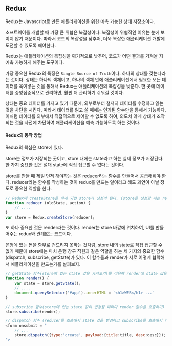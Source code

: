 ## Redux

Redux는 Javascript로 만든 애플리케이션들 위한 예측 가능한 상태 저장소이다.

소프트웨어를 개발할 때 가장 큰 위협은 복잡성이다. 복잡성이 위협적인 이유는 눈에 보이지 않기 때문이다. 따라서 코드의 복잡성을 낮추어, 더욱 복잡한 애플리케이션 개발에 도전할 수 있도록 해야한다. 

Redux는 애플리케이션의 복잡성을 획기적으로 낮추어, 코드가 어떤 결과를 가져올 지 예측 가능하게 해주는 도구이다.

가장 중요한 Redux의 특징은 `Single Source of Truth`이다. 하나의 상태를 갖는다라는 것이다. 상태는 하나의 객체이고, 하나의 객체 안에 애플리케이션에서 필요한 모든 데이터를 욱여넣는 것을 통해서 Redux는 애플리케이션의 복잡성을 낮춘다. 한 곳에 데이터를 중앙집중적으로 관리하면, 훨씬 더 관리하기 쉬워질 것이다.

상태는 중요 데이터를 가지고 있기 때문에, 외부로부터 철저히 데이터를 수정하고 읽는 것을 차단을 시킨다. 따라서 데이터를 읽고 쓸 때에는 인가된 함수만을 통해서 가능하다. 이처럼 데이터를 외부에서 직접적으로 제어할 수 없도록 하여, 의도치 않게 상태가 조작되는 것을 사전에 차단하여 애플리케이션을 예측 가능하도록 하는 것이다.



#### Redux의 동작 방법

Redux의 핵심은 store에 있다.

store는 정보가 저장되는 곳이고, store 내에는 state라고 하는 실제 정보가 저장된다. 한 가지 중요한 것은 절대 state에 직접 접근할 수 없다는 것이다.

store를 만들 때 제일 먼저 해야하는 것은 reducer라는 함수를 만들어서 공급해줘야 한다. reducer라는 함수를 작성하는 것이 redux를 만드는 일이라고 해도 과언이 아닐 정도로 중요한 역할을 한다. 

```javascript
// Redux에 createStore를 하게 되면 store가 생성이 된다. (store를 생성할 때는 reducer를 반드시 줘야하는 인자)
function reducer (oldState, action) {
    // ....
}
var store = Redux.createStore(reducer);
```

또 하나 중요한 것은 render라는 것이다. render는 store 바깥에 위치하여, UI를 만들어주는 redux와 관계없는 코드이다.

은행에 있는 돈을 함부로 건드리지 못하는 것처럼, store 내의 state로 직접 접근할 수 없기 때문에 store에는 마치 은행 창구 직원과 같은 역할을 하는 세 가지의 중요한 함수(dispatch, subscribe, getState)가 있다. 이 함수들과 render가 서로 어떻게 협력해서 애플리케이션을 만드는가를 살펴보자.

```javascript
// getState 함수(store에 있는 state 값을 가져오기)를 이용해 render에 state 값을 전달
function render() {
    var state = store.getState();
    // ....
    document.querySelector('#app').innerHTML = `<h1>WEB</h1> ...`
}
```

```javascript
// subscribe 함수(store에 있는 state 값이 변경될 때마다 render 함수를 호출하기)
store.subscribe(render);
```

```javascript
// dispatch 함수 (reducer를 호출해서 state 값을 변경하고 subscribe를 호출해서 render 함수 호출)
<form onsubmit = "
	// ...
	store.dispatch({type:'create', payload:{title:title, desc:desc}});
">
```

